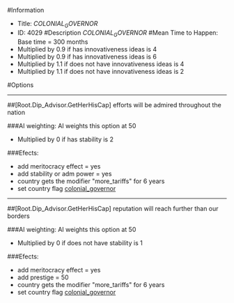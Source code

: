 #Information
 - Title: $COLONIAL_GOVERNOR$
 - ID: 4029
#Description
$COLONIAL_GOVERNOR$
#Mean Time to Happen:
Base time = 300 months
 - Multiplied by 0.9 if has innovativeness ideas is 4
 - Multiplied by 0.9 if has innovativeness ideas is 6
 - Multiplied by 1.1 if does not have innovativeness ideas is 4
 - Multiplied by 1.1 if does not have innovativeness ideas is 2

#Options

___
##[Root.Dip_Advisor.GetHerHisCap] efforts will be admired throughout the nation

###AI weighting:
AI weights this option at 50
 - Multiplied by 0 if has stability is 2


###Efects:<ul><li>add meritocracy effect = yes</li><li>add stability or adm power = yes</li><li>country gets the modifier "more_tariffs" for 6 years</li><li>set country flag [colonial_governor](../flags/colonial_governor.md)</li></ul>

___
##[Root.Dip_Advisor.GetHerHisCap] reputation will reach further than our borders

###AI weighting:
AI weights this option at 50
 - Multiplied by 0 if does not have stability is 1


###Efects:<ul><li>add meritocracy effect = yes</li><li>add prestige = 50</li><li>country gets the modifier "more_tariffs" for 6 years</li><li>set country flag [colonial_governor](../flags/colonial_governor.md)</li></ul>
